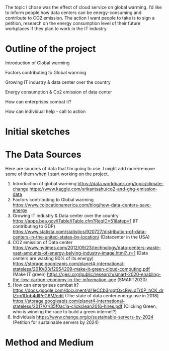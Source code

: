 The topic I chose was the effect of cloud service on global warming. I’d like to inform people how data centers can be energy-consuming and contribute to CO2 emission. The action I want people to take is to sign a petition, research on the energy consumption level of their future workplaces if they plan to work in the IT industry.  

# Outline of the project
Introduction of Global warming  

Factors contributing to Global warming  

Growing IT industry & data center over the country  

Energy consumption & Co2 emission of data center  

How can enterprises combat it?  

How can individual help - call to action  

# Initial sketches

# The Data Sources
Here are sources of data that I’m going to use. I might add more/remove some of them when I start working on the project. 
1)	Introduction of global warming
https://data.worldbank.org/topic/climate-change
https://www.kaggle.com/srikantsahu/co2-and-ghg-emission-data
2)	Factors contributing to Global warming
https://www.colocationamerica.com/blog/how-data-centers-save-energy
3)	Growing IT industry & Data center over the country
https://apps.bea.gov/iTable/iTable.cfm?ReqID=51&step=1 (IT contributing to GDP)
https://www.statista.com/statistics/920727/distribution-of-data-centers-in-the-united-states-by-location/ (Datacenter in the USA)
4)	CO2 emission of Data center
https://www.nytimes.com/2012/09/23/technology/data-centers-waste-vast-amounts-of-energy-belying-industry-image.html?_r=1 (Data centers are wasting 90% of its energy)
https://storage.googleapis.com/planet4-international-stateless/2010/03/f2954209-make-it-green-cloud-computing.pdf (Make IT green)
https://gesi.org/public/research/smart-2020-enabling-the-low-carbon-economy-in-the-information-age (SMART2020)
5)	How can enterprises combat it?
https://docs.google.com/document/d/1eCCb3rgqtQxcRwLdTr0P_hCK_drIZrm1Dpb4dlPeG6M/edit (The state of data center energy use in 2018)
https://storage.googleapis.com/planet4-international-stateless/2017/01/35f0ac1a-clickclean2016-hires.pdf (Clicking Green, who is winning the race to build a green internet?)
6)	Individuals
https://www.change.org/p/sustainable-servers-by-2024 (Petition for sustainable servers by 2024)

# Method and Medium

